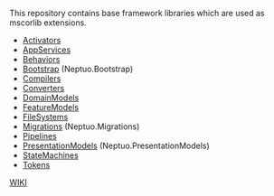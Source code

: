 This repository contains base framework libraries which are used as mscorlib extensions.

* [Activators](../../wiki/Activators)
* [AppServices](../../wiki/AppServices)
* [Behaviors](../../wiki/Behaviors)
* [Bootstrap](../../wiki/Bootstrap) (Neptuo.Bootstrap)
* [Compilers](../../wiki/Compilers)
* [Converters](../../wiki/Converters)
* [DomainModels](../../wiki/DomainModels)
* [FeatureModels](../../wiki/FeatureModels)
* [FileSystems](../../wiki/FileSystems)
* [Migrations](../../wiki/Migrations) (Neptuo.Migrations)
* [Pipelines](../../wiki/Pipelines)
* [PresentationModels](../../wiki/PresentationModels) (Neptuo.PresentationModels)
* [StateMachines](../../wiki/StateMachines)
* [Tokens](../../wiki/Tokens)

[WIKI](../../wiki)
